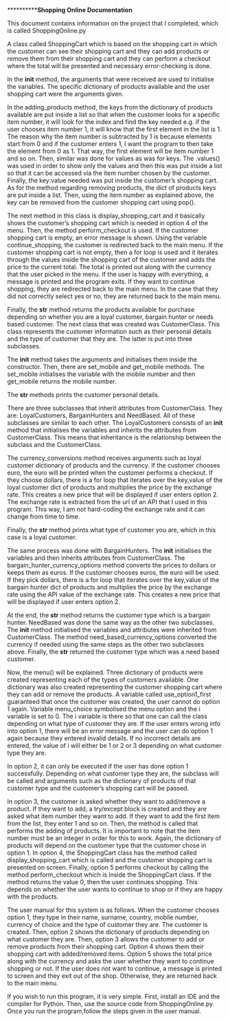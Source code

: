 ************************************************************Shopping Online Documentation**************************************************

This document contains information on the project that I completed, which is called ShoppingOnline.py

A class called ShoppingCart which is based on the shopping cart in which the customer can see their shopping cart and they can add products or remove them from their shopping cart and they can perform a checkout where the total will be presented and necessary error-checking is done. 

In the __init__ method, the arguments that were received are used to initialise the variables. The specific dictionary of products available and the user shopping cart were the arguments given.

In the adding_products method, the keys from the dictionary of products available are put inside a list so that when the customer looks for a specific item number, it will look for the index and find the key needed e.g. if the user chooses item number 1, it will know that the first element in the list is 1. The reason why the item number is subtracted by 1 is because elements start from 0 and if the customer enters 1, I want the program to then take the element from 0 as 1. That way, the first element will be item number 1 and so on. Then, similar was done for values as was for keys. The .values() was used in order to show only the values and then this was put inside a list so that it can be accessed via the item number chosen by the customer. Finally, the key:value needed was put inside the customer’s shopping cart.  
As for the method regarding removing products, the dict of products keys are put inside a list. Then, using the item number as explained above, the key can be removed from the customer shopping cart using pop(). 

The next method in this class is display_shopping_cart and it basically shows the customer’s shopping cart which is needed in option 4 of the menu. 
Then, the method perform_checkout is used. If the customer shopping cart is empty, an error message is shown. Using the variable continue_shopping, the customer is redirected back to the main menu. If the customer shopping cart is not empty, then a for loop is used and it iterates through the values inside the shopping cart of the customer and adds the price to the current total. The total is printed out along with the currency that the user picked in the menu. If the user is happy with everything, a message is printed and the program exits. If they want to continue shopping, they are redirected back to the main menu. In the case that they did not correctly select yes or no, they are returned back to the main menu. 

Finally, the __str__ method returns the products available for purchase depending on whether you are a loyal customer, bargain hunter or needs based customer. 
The next class that was created was CustomerClass. This class represents the customer information such as their personal details and the type of customer that they are. The latter is put into three subclasses. 

The __init__ method takes the arguments and initialises them inside the constructor. Then, there are set_mobile and get_mobile methods. The set_mobile initialises the variable with the mobile number and then get_mobile returns the mobile number. 

The __str__ methods prints the customer personal details.

There are three subclasses that inherit attributes from CustomerClass. They are: LoyalCustomers, BargainHunters and NeedBased. All of these subclasses are similar to each other.
The LoyalCustomers consists of an __init__ method that initialises the variables and inherits the attributes from CustomerClass. This means that inheritance is the relationship between the subclass and the CustomerClass. 

The currency_conversions method receives arguments such as loyal customer dictionary of products and the currency. If the customer chooses euro, the euro will be printed when the customer performs a checkout. If they choose dollars, there is a for loop that iterates over the key,value of the loyal customer dict of products and multiplies the price by the exchange rate. This creates a new price that will be displayed if user enters option 2. The exchange rate is extracted from the url of an API that I used in this program. This way, I am not hard-coding the exchange rate and it can change from time to time.

Finally, the __str__ method prints what type of customer you are, which in this case is a loyal customer. 

The same process was done with BargainHunters. The __init__ initialises the variables and then inherits attributes from CustomerClass.
The bargain_hunter_currency_options method converts the prices to dollars or keeps them as euros. If the customer chooses euros, the euro will be used. If they pick dollars, there is a for loop that iterates over the key,value of the bargain hunter dict of products and multiplies the price by the exchange rate using the API value of the exchange rate. This creates a new price that will be displayed if user enters option 2. 

At the end, the __str__ method returns the customer type which is a bargain hunter.
NeedBased was done the same way as the other two subclasses. The __init__ method initialised the variables and attributes were inherited from CustomerClass. 
The method need_based_currency_options converted the currency if needed using the same steps as the other two subclasses above. Finally, the __str__ returned the customer type which was a need based customer.

Now, the menu() will be explained. Three dictionary of products were created representing each of the types of customers available. One dictionary was also created representing the customer shopping cart where they can add or remove the products. A variable called use_option1_first guaranteed that once the customer was created, the user cannot do option 1 again. Variable menu_choice symbolised the menu option and the i variable is set to 0. The i variable is there so that one can call the class depending on what type of customer they are. If the user enters wrong info into option 1, there will be an error message and the user can do option 1 again because they entered invalid details. If no incorrect details are entered, the value of i will either be 1 or 2 or 3 depending on what customer type they are. 

In option 2, it can only be executed if the user has done option 1 successfully. Depending on what customer type they are, the subclass will be called and arguments such as the dictionary of products of that customer type and the customer’s shopping cart will be passed. 

In option 3, the customer is asked whether they want to add/remove a product. If they want to add, a try/except block is created and they are asked what item number they want to add. If they want to add the first item from the list, they enter 1 and so on. Then, the method is called that performs the adding of products. It is important to note that the item number must be an integer in order for this to work. Again, the dictionary of products will depend on the customer type that the customer chose in option 1. 
In option 4, the ShoppingCart class has the method called display_shopping_cart which is called and the customer shopping cart is presented on screen. 
Finally, option 5 performs checkout by calling the method perform_checkout which is inside the ShoppingCart class. If the method returns the value 0, then the user continues shopping. This depends on whether the user wants to continue to shop or if they are happy with the products.

The user manual for this system is as follows. When the customer chooses option 1, they type in their name, surname, country, mobile number, currency of choice and the type of customer they are. The customer is created. Then, option 2 shows the dictionary of products depending on what customer they are. Then, option 3 allows the customer to add or remove products from their shopping cart. Option 4 shows them their shopping cart with added/removed items. Option 5 shows the total price along with the currency and asks the user whether they want to continue shopping or not. If the user does not want to continue, a message is printed to screen and they exit out of the shop. Otherwise, they are returned back to the main menu. 

If you wish to run this program, it is very simple. First, install an IDE and the compiler for Python. Then, use the source code from ShoppingOnline.py. Once you run the program,follow the steps given in the user manual.

